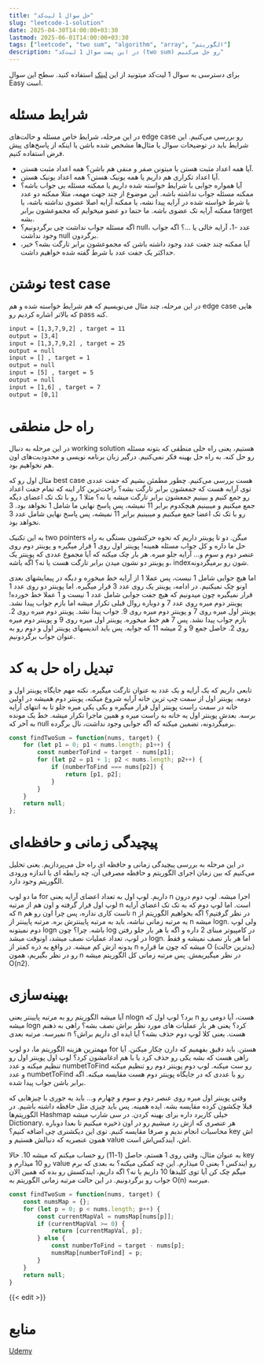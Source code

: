 ```yaml
---
title: "حل سوال 1 لیت‌کد"
slug: "leetcode-1-solution"
date: 2025-04-30T14:00:00+03:30
lastmod: 2025-06-01T14:00:00+03:30
tags: ["leetcode", "two sum", "algorithm", "array", "الگوریتم"]
description: "در این پست سوال 1 لیت‌کد (two sum) رو حل می‌کنیم"
---
```

برای دسترسی به سوال 1 لیت‌کد میتونید از این [لینک](https://leetcode.com/problems/two-sum/) استفاده کنید. سطح این سوال Easy است.

# شرایط مسئله

در این مرحله، شرایط خاص مسئله و حالت‌های edge case رو بررسی می‌کنیم. این شرایط باید در توضیحات سوال یا مثال‌ها مشخص شده باشن یا اینکه از پاسخ‌های پیش فرض استفاده کنیم.

*   آیا همه اعداد مثبت هستن یا میتونن صفر و منفی هم باشن؟ همه اعداد مثبت هستن. 
*   آیا اعداد تکراری هم داریم یا همه یونیک هستن؟ همه اعداد یونیک هستن.
*   آیا همواره جوابی با شرایط خواسته شده داریم یا ممکنه مسئله بی جواب باشه؟ ممکنه مسئله جواب نداشته باشه. این موضوع از چند جهت مهمه، مثلا ممکنه دو عدد با شرط خواسته شده در آرایه پیدا نشه، یا ممکنه آرایه اصلا عضوی نداشته باشه، یا ممکنه آرایه تک عضوی باشه. ما حتما دو عضو میخوایم که مجموعشون برابر target بشه.
*   اگه مسئله جواب نداشت چی برگردونیم؟ null، عدد -1، آرایه خالی یا …؟ اگه جواب وجود نداشت null برگردون.
*   آیا ممکنه چند جفت عدد وجود داشته باشن که مجموعشون برابر تارگت بشه؟ خیر، حداکثر یک جفت عدد با شرط گفته شده خواهیم داشت.

# نوشتن test case

در این مرحله، چند مثال می‌نویسیم که هم شرایط خواسته شده و هم edge case هایی که بالاتر اشاره کردیم رو pass کنه.

```txt
input = [1,3,7,9,2] , target = 11
output = [3,4]
input = [1,3,7,9,2] , target = 25
output = null
input = [] , target = 1
output = null
input = [5] , target = 5
output = null
input = [1,6] , target = 7
output = [0,1]
```

# راه حل منطقی

در این مرحله به دنبال working solution هستیم، یعنی راه حلی منطقی که بتونه مسئله رو حل کنه. به راه حل بهینه فکر نمی‌کنیم. درگیر زبان برنامه نویسی و محدودیت‌های اون هم نخواهیم بود.

مثال اول رو که best case هست بررسی می‌کنیم. چطور مطمئن بشیم که جفت عددی توی آرایه هست که جمعشون برابر تارگت بشه؟ راحت‌ترین کار اینه که تمام جفت اعداد رو جمع کنیم و ببینیم جمعشون برابر تارگت میشه یا نه؟ مثلا 1 رو با تک تک اعضای دیگه جمع میکنیم و میبینیم هیچکدوم برابر 11 نمیشه، پس پاسخ نهایی ما شامل 1 نخواهد بود. 3 رو با تک تک اعضا جمع میکنیم و میبینیم برابر 11 نمیشه، پس پاسخ نهایی شامل عدد 3 نخواهد بود.

به این تکنیک two pointers میگن. دو تا پوینتر داریم که نحوه حرکتشون بستگی به راه حل ما داره و کل جواب مسئله همینه! پوینتر اول روی 1 قرار میگیره و پوینتر دوم روی عنصر دوم و سوم و… آرایه جلو میره. هر بار چک میکنه که آیا مجموع عددی که پوینتر یک و پوینتر دو نشون میدن برابر تارگت هست یا نه؟ اگه باشه، indexشون رو برمیگردونه.

اما هیچ جوابی شامل 1 نیست، پس عملا 1 از آرایه خط میخوره و دیگه در پیمایشهای بعدی اونو چک نمیکنیم. در ادامه، پوینتر یک روی عدد 3 قرار میگیره. اما پوینتر دو روی عدد 1 قرار نمیگیره چون میدونیم که هیچ جفت جوابی شامل عدد 1 نیست و 1 عملا خط خورده! پوینتر دوم میره روی عدد 7 و دوباره روال قبلی تکرار میشه اما بازم جواب پیدا نشد. پوینتر اول میره روی 7 و پوینتر دوم میره روی 9. جواب پیدا نشد. پوینتر دوم میره روی 2. بازم جواب پیدا نشد. پس 7 هم خط میخوره. پوینتر اول میره روی 9 و پوینتر دوم میره روی 2. حاصل جمع 9 و 2 میشه 11 که جوابه. پس باید اندیسهای پوینتر اول و دوم رو به عنوان جواب برگردونیم.

# تبدیل راه حل به کد

تابعی داریم که یک آرایه و یک عدد به عنوان تارگت میگیره. نکته مهم جایگاه پوینتر اول و دومه. پوینتر اول از سمت چپ ترین خانه آرایه شروع میکنه، پوینتر دوم همیشه در اولین خانه در سمت راست پوینتر اول قرار میگیره و یکی یکی میره جلو تا به انتهای آرایه برسه. بعدش پوینتر اول یه خانه به راست میره و همین ماجرا تکرار میشه. خط یک مونده به آخر که null برمیگردونه، تضمین میکنه که اگه جوابی وجود نداشت، نال برگرده.

```js
const findTwoSum = function(nums, target) {
    for (let p1 = 0; p1 < nums.length; p1++) {
        const numberToFind = target - nums[p1];
        for (let p2 = p1 + 1; p2 < nums.length; p2++) {
            if (numberToFind === nums[p2]) {
                return [p1, p2];
            }
        }
    }
    return null;
};
```

# پیچیدگی زمانی و حافظه‌ای

در این مرحله به بررسی پیچیدگی زمانی و حافظه ای راه حل می‌پردازیم. یعنی تحلیل می‌کنیم که بین زمان اجرای الگوریتم و حافظه مصرفی آن، چه رابطه ای با اندازه ورودی الگوریتم وجود دارد.

ما دو لوپ for داریم. لوپ اول به تعداد اعضای آرایه یعنی n اجرا میشه. لوپ دوم درون لوپ اول قرار گرفته و اون هم از مرتبه n است. اما لوپ دوم که به تک تک اعضای آرایه که n تاست کاری نداره، پس چرا اون رو هم n در نظر گرفتیم؟ اگه بخواهیم الگوریتم از یه مرتبه زمانی نباشه، باید به مرتبه پایینترش بره. مرتبه پایینتر از n میشه logn. ولی لوپ دوم نمیتونه logn باشه. چرا؟ چون log در کامپیوتر مبنای 2 داره و اگه با هر بار جلو رفتن در لوپ، تعداد عملیات نصف میشد، اونوقت میشد logn. اما هر بار نصف نمیشه و فقط یدونه ازش کم میشه. در واقع یه ذره کمتر از n میشه که چون ما قراره O (بدترین حالت) رو در نظر بگیریم، همون n در نظر میگیریمش. پس مرتبه زمانی کل الگوریتم میشه O(n2).

# بهینه‌سازی

آیا میشه الگوریتم رو به مرتبه پایینتر یعنی nlogn برد؟ لوپ اول که n هست، آیا دومی رو میشه logn کرد؟ یعنی هر بار عملیات های مورد نظر براش نصف بشه؟ راهی به ذهنم نمیرسه. مرتبه بعدی n هست. یعنی کلا لوپ دوم حذف بشه؟ آیا ایده ای داریم براش؟

مهمترین هزینه الگوریتم ما، دو لوپ for هستن. باید دقیق بفهمیم که دارن چکار میکنن. آیا راهی هست که بشه یکی رو حذف کرد یا با هم ادغامشون کرد؟ لوپ اول پوینتر اول رو تنظیم میکنه و عدد numbetToFind رو ست میکنه. لوپ دوم پوینتر دوم رو تنظیم میکنه و عدد numbetToFind رو با عددی که در جایگاه پوینتر دوم هست مقایسه میکنه. اگه برابر باشن جواب پیدا شده.

وقتی پوینتر اول میره روی عنصر دوم و سوم و چهارم و… باید یه جوری با چیزهایی که قبلا چکشون کرده مقایسه بشه. ایده همینه. پس باید چیزی مثل حافظه داشته باشیم. در الگوریتم‌ها Hashmap خیلی کاربرد داره برای بهینه کردن. در سی شارپ میشه Dictionary. هر عنصری که ازش رد میشیم رو در اون ذخیره میکنیم تا بعدا دوباره محاسبات انجام ندیم و صرفا مقایسه کنیم. توی این دیکشنری چی اضافه کنیم؟ key اش همون عنصریه که دنبالش هستیم و value اش، ایندکس‌اش است.

به عنوان مثال، وقتی روی 1 هستم، حاصل (1-11) رو حساب میکنم که میشه 10. حالا key رو 10 میذارم و value رو ایندکس 1 یعنی 0 میذارم. این چه کمکی میکنه؟ به بعدی که برم میگم چک کن آیا توی کلیدها 10 داریم یا نه؟ اگه داریم، ایندکسش رو بده که همین الان جواب رو برگردونیم. در این حالت مرتبه زمانی الگوریتم به O(n) میرسه.

```js
const findTwoSum = function(nums, target) {
    const numsMap = {};
    for (let p = 0; p < nums.length; p++) {
        const currentMapVal = numsMap[nums[p]];
        if (currentMapVal >= 0) {
            return [currentMapVal, p];
        } else {
            const numberToFind = target - nums[p];
            numsMap[numberToFind] = p;
        }
    }
    return null;
}
```

{{< edit >}}

# منابع
[Udemy](https://www.udemy.com/course/master-the-coding-interview-big-tech-faang-interviews/)